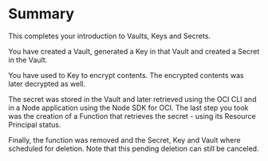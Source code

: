 # Summary

This completes your introduction to Vaults, Keys and Secrets. 

You have created a Vault, generated a Key in that Vault and created a Secret in the Vault.

You have used to Key to encrypt contents. The encrypted contents was later decrypted as well.

The secret was stored in the Vault and later retrieved using the OCI CLI and in a Node application using the Node SDK for OCI. The last step you took was the creation of a Function that retrieves the secret - using its Resource Principal status.  

Finally, the function was removed and the Secret, Key and Vault where scheduled for deletion. Note that this pending deletion can still be canceled.